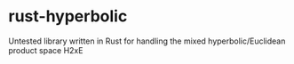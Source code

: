 # rust-hyperbolic
Untested library written in Rust for handling the mixed hyperbolic/Euclidean product space H2xE
